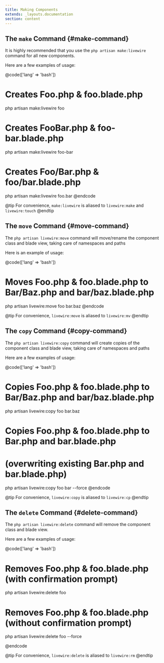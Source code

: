 ```yaml
---
title: Making Components
extends: _layouts.documentation
section: content
---
```


## The `make` Command {#make-command}

It is highly recommended that you use the `php artisan make:livewire` command for all new components.

Here are a few examples of usage:

@code(['lang' => 'bash'])
# Creates Foo.php & foo.blade.php
php artisan make:livewire foo

# Creates FooBar.php & foo-bar.blade.php
php artisan make:livewire foo-bar

# Creates Foo/Bar.php & foo/bar.blade.php
php artisan make:livewire foo.bar
@endcode

@tip
For convenience, <code>make:livewire</code> is aliased to <code>livewire:make</code> and <code>livewire:touch</code>
@endtip

## The `move` Command {#move-command}

The `php artisan livewire:move` command will move/rename the component class and blade view, taking care of namespaces and paths

Here is an example of usage:

@code(['lang' => 'bash'])
# Moves Foo.php & foo.blade.php to Bar/Baz.php and bar/baz.blade.php
php artisan livewire:move foo bar.baz
@endcode

@tip
For convenience, <code>livewire:move</code> is aliased to <code>livewire:mv</code>
@endtip

## The `copy` Command {#copy-command}

The `php artisan livewire:copy` command will create copies of the component class and blade view, taking care of namespaces and paths

Here are a few examples of usage:

@code(['lang' => 'bash'])
# Copies Foo.php & foo.blade.php to Bar/Baz.php and bar/baz.blade.php
php artisan livewire:copy foo bar.baz

# Copies Foo.php & foo.blade.php to Bar.php and bar.blade.php
# (overwriting existing Bar.php and bar.blade.php)
php artisan livewire:copy foo bar --force
@endcode

@tip
For convenience, <code>livewire:copy</code> is aliased to <code>livewire:cp</code>
@endtip

## The `delete` Command {#delete-command}

The `php artisan livewire:delete` command will remove the component class and blade view.

Here are a few examples of usage:

@code(['lang' => 'bash'])
# Removes Foo.php & foo.blade.php (with confirmation prompt)
php artisan livewire:delete foo

# Removes Foo.php & foo.blade.php (without confirmation prompt)
php artisan livewire:delete foo --force

@endcode

@tip
For convenience, <code>livewire:delete</code> is aliased to <code>livewire:rm</code>
@endtip
